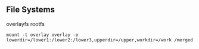 File Systems
-

overlayfs
rootfs

````
mount -t overlay overlay -o lowerdir=/lower1:/lower2:/lower3,upperdir=/upper,workdir=/work /merged
````
